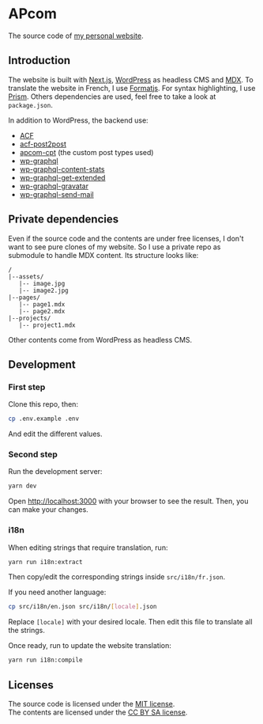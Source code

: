 # APcom

The source code of [my personal website](https://www.armandphilippot.com/).

## Introduction

The website is built with [Next.js](https://nextjs.org/), [WordPress](https://wordpress.org/) as headless CMS and [MDX](https://mdxjs.com/). To translate the website in French, I use [Formatjs](https://formatjs.io/). For syntax highlighting, I use [Prism](https://prismjs.com/). Others dependencies are used, feel free to take a look at `package.json`.

In addition to WordPress, the backend use:

- [ACF](http://advancedcustomfields.com/)
- [acf-post2post](https://github.com/Hube2/acf-post2post)
- [apcom-cpt](https://github.com/ArmandPhilippot/apcom-cpt) (the custom post types used)
- [wp-graphql](https://www.wpgraphql.com/)
- [wp-graphql-content-stats](https://github.com/ArmandPhilippot/wp-graphql-content-stats)
- [wp-graphql-get-extended](https://github.com/ArmandPhilippot/wp-graphql-get-extended)
- [wp-graphql-gravatar](https://github.com/ArmandPhilippot/wp-graphql-gravatar)
- [wp-graphql-send-mail](https://github.com/ashhitch/wp-graphql-send-mail)

## Private dependencies

Even if the source code and the contents are under free licenses, I don't want to see pure clones of my website. So I use a private repo as submodule to handle MDX content. Its structure looks like:

```
/
|--assets/
   |-- image.jpg
   |-- image2.jpg
|--pages/
   |-- page1.mdx
   |-- page2.mdx
|--projects/
   |-- project1.mdx
```

Other contents come from WordPress as headless CMS.

## Development

### First step

Clone this repo, then:

```bash
cp .env.example .env
```

And edit the different values.

### Second step

Run the development server:

```bash
yarn dev
```

Open [http://localhost:3000](http://localhost:3000) with your browser to see the result. Then, you can make your changes.

### i18n

When editing strings that require translation, run:

```bash
yarn run i18n:extract
```

Then copy/edit the corresponding strings inside `src/i18n/fr.json`.

If you need another language:

```bash
cp src/i18n/en.json src/i18n/[locale].json
```

Replace `[locale]` with your desired locale. Then edit this file to translate all the strings.

Once ready, run to update the website translation:

```bash
yarn run i18n:compile
```

## Licenses

The source code is licensed under the [MIT license](./LICENSE).  
The contents are licensed under the [CC BY SA license](https://creativecommons.org/licenses/by-sa/4.0/deed.fr).
